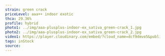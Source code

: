 ```yaml
---
strain: green crack
priceLevel: aaa++ indoor exotic
thca: 29.36%
profile: hybrid
photo1: ../img/aaa-plusplus-indoor-ex_sativa_green-crack_1.jpg
photo2: ../img/aaa-plusplus-indoor-ex_sativa_green-crack_2.jpg
video1: https://player.cloudinary.com/embed/?cloud_name=dcf9dmvo5&public_id=aaa-plusplus-indoor-ex_sativa_green-crack_dfibmj&profile=flower
tags: inStock
source:
---
```

